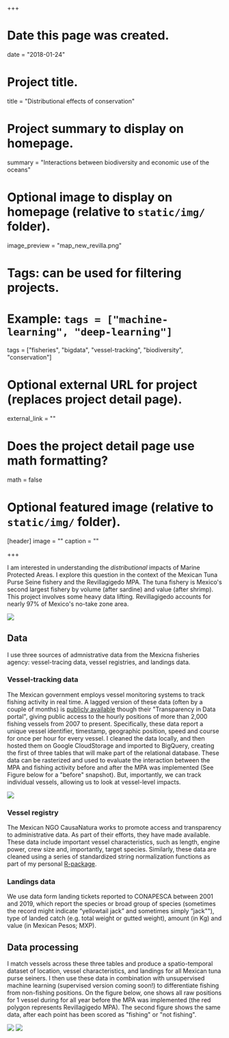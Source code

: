 +++
# Date this page was created.
date = "2018-01-24"

# Project title.
title = "Distributional effects of conservation"

# Project summary to display on homepage.
summary = "Interactions between biodiversity and economic use of the oceans"

# Optional image to display on homepage (relative to `static/img/` folder).
image_preview = "map_new_revilla.png"

# Tags: can be used for filtering projects.
# Example: `tags = ["machine-learning", "deep-learning"]`
tags = ["fisheries", "bigdata", "vessel-tracking", "biodiversity", "conservation"]

# Optional external URL for project (replaces project detail page).
external_link = ""

# Does the project detail page use math formatting?
math = false

# Optional featured image (relative to `static/img/` folder).
[header]
image = ""
caption = ""

+++

I am interested in understanding the _distributional_ impacts of Marine Protected Areas. I explore this question in the context of the Mexican Tuna Purse Seine fishery and the Revillagigedo MPA. The tuna fishery is Mexico's second largest fishery by volume (after sardine) and value (after shrimp). This project involves some heavy data lifting. Revillagigedo accounts for nearly 97\% of Mexico's no-take zone area.

![](https://jcvdav.github.io/dist_MPA/costello_lab_11_02_2022/img/map_new_revilla.png)

## Data
I use three sources of admnistrative data from the Mexicna fisheries agency: vessel-tracing data, vessel registries, and landings data.

### Vessel-tracking data

The Mexican government employs vessel monitoring systems to track fishing activity in real time. A lagged version of these data (often by a couple of months) is [publicly available]( https://datos.gob.mx/busca/dataset/localizacion-y-monitoreo-satelital-de-embarcaciones-pesqueras) though their "Transparency in Data portal", giving public access to the hourly positions of more than 2,000 fishing vessels from 2007 to present. Specifically, these data report a unique vessel identifier, timestamp, geographic position, speed and course for once per hour for every vessel. I cleaned the data locally, and then hosted them on Google CloudStorage and imported to BigQuery, creating the first of three tables that will make part of the relational database. These data can be rasterized and used to evaluate the interaction between the MPA and fishing activity before and after the MPA was implemented (See Figure below for a "before" snapshot). But, importantly, we can track individual vessels, allowing us to look at vessel-level impacts.

![](https://jcvdav.github.io/dist_MPA/costello_lab_11_02_2022/img/total_hours_before_map.png)

### Vessel registry
The Mexican NGO CausaNatura works to promote access and transparency to administrative data. As part of their efforts, they have made available. These data include important vessel characteristics, such as length, engine power, crew size and, importantly, target species. Similarly, these data are cleaned using a series of standardized string normalization functions as part of my personal [R-package](https://github.com/emlab-ucsb/startR).

### Landings data
We use data form landing tickets reported to CONAPESCA between 2001 and 2019, which report the species or broad group of species (sometimes the record might indicate “yellowtail jack” and sometimes simply “jack""), type of landed catch (e.g. total weight or gutted weight), amount (in Kg) and value (in Mexican Pesos; MXP).

## Data processing

I match vessels across these three tables and produce a spatio-temporal dataset of location, vessel characteristics, and landings for all Mexican tuna purse seiners. I then use these data in combination with unsupervised machine learning (supervised version coming soon!) to differentiate fishing from non-fishing positions. On the figure below, one shows all raw positions for 1 vessel during for all year before the MPA was implemented (the red polygon represents Revillagigedo MPA). The second figure shows the same data, after each point has been scored as "fishing" or "not fishing".

![](https://jcvdav.github.io/dist_MPA/costello_lab_11_02_2022/img/most_unclassified_before.png) ![](https://jcvdav.github.io/dist_MPA/costello_lab_11_02_2022/img/most_classified_before.png)
